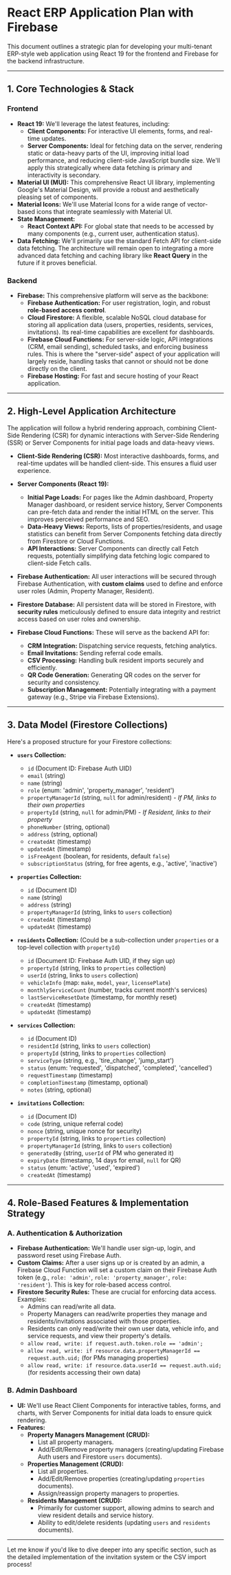 # React ERP Application Plan with Firebase

This document outlines a strategic plan for developing your multi-tenant ERP-style web application using React 19 for the frontend and Firebase for the backend infrastructure.

---

## 1. Core Technologies & Stack

### Frontend
* **React 19:** We'll leverage the latest features, including:
    * **Client Components:** For interactive UI elements, forms, and real-time updates.
    * **Server Components:** Ideal for fetching data on the server, rendering static or data-heavy parts of the UI, improving initial load performance, and reducing client-side JavaScript bundle size. We'll apply this strategically where data fetching is primary and interactivity is secondary.
* **Material UI (MUI):** This comprehensive React UI library, implementing Google's Material Design, will provide a robust and aesthetically pleasing set of components.
* **Material Icons:** We'll use Material Icons for a wide range of vector-based icons that integrate seamlessly with Material UI.
* **State Management:**
    * **React Context API:** For global state that needs to be accessed by many components (e.g., current user, authentication status).
* **Data Fetching:** We'll primarily use the standard Fetch API for client-side data fetching. The architecture will remain open to integrating a more advanced data fetching and caching library like **React Query** in the future if it proves beneficial.

### Backend
* **Firebase:** This comprehensive platform will serve as the backbone:
    * **Firebase Authentication:** For user registration, login, and robust **role-based access control**.
    * **Cloud Firestore:** A flexible, scalable NoSQL cloud database for storing all application data (users, properties, residents, services, invitations). Its real-time capabilities are excellent for dashboards.
    * **Firebase Cloud Functions:** For server-side logic, API integrations (CRM, email sending), scheduled tasks, and enforcing business rules. This is where the "server-side" aspect of your application will largely reside, handling tasks that cannot or should not be done directly on the client.
    * **Firebase Hosting:** For fast and secure hosting of your React application.

---

## 2. High-Level Application Architecture

The application will follow a hybrid rendering approach, combining Client-Side Rendering (CSR) for dynamic interactions with Server-Side Rendering (SSR) or Server Components for initial page loads and data-heavy views.

* **Client-Side Rendering (CSR):** Most interactive dashboards, forms, and real-time updates will be handled client-side. This ensures a fluid user experience.

* **Server Components (React 19):**
    * **Initial Page Loads:** For pages like the Admin dashboard, Property Manager dashboard, or resident service history, Server Components can pre-fetch data and render the initial HTML on the server. This improves perceived performance and SEO.
    * **Data-Heavy Views:** Reports, lists of properties/residents, and usage statistics can benefit from Server Components fetching data directly from Firestore or Cloud Functions.
    * **API Interactions:** Server Components can directly call Fetch requests, potentially simplifying data fetching logic compared to client-side Fetch calls.

* **Firebase Authentication:** All user interactions will be secured through Firebase Authentication, with **custom claims** used to define and enforce user roles (Admin, Property Manager, Resident).
* **Firestore Database:** All persistent data will be stored in Firestore, with **security rules** meticulously defined to ensure data integrity and restrict access based on user roles and ownership.
* **Firebase Cloud Functions:** These will serve as the backend API for:
    * **CRM Integration:** Dispatching service requests, fetching analytics.
    * **Email Invitations:** Sending referral code emails.
    * **CSV Processing:** Handling bulk resident imports securely and efficiently.
    * **QR Code Generation:** Generating QR codes on the server for security and consistency.
    * **Subscription Management:** Potentially integrating with a payment gateway (e.g., Stripe via Firebase Extensions).

---

## 3. Data Model (Firestore Collections)

Here's a proposed structure for your Firestore collections:

* **`users` Collection:**
    * `id` (Document ID: Firebase Auth UID)
    * `email` (string)
    * `name` (string)
    * `role` (enum: 'admin', 'property_manager', 'resident')
    * `propertyManagerId` (string, `null` for admin/resident) - *If PM, links to their own properties*
    * `propertyId` (string, `null` for admin/PM) - *If Resident, links to their property*
    * `phoneNumber` (string, optional)
    * `address` (string, optional)
    * `createdAt` (timestamp)
    * `updatedAt` (timestamp)
    * `isFreeAgent` (boolean, for residents, default `false`)
    * `subscriptionStatus` (string, for free agents, e.g., 'active', 'inactive')

* **`properties` Collection:**
    * `id` (Document ID)
    * `name` (string)
    * `address` (string)
    * `propertyManagerId` (string, links to `users` collection)
    * `createdAt` (timestamp)
    * `updatedAt` (timestamp)

* **`residents` Collection:** (Could be a sub-collection under `properties` or a top-level collection with `propertyId`)
    * `id` (Document ID: Firebase Auth UID, if they sign up)
    * `propertyId` (string, links to `properties` collection)
    * `userId` (string, links to `users` collection)
    * `vehicleInfo` (map: `make`, `model`, `year`, `licensePlate`)
    * `monthlyServiceCount` (number, tracks current month's services)
    * `lastServiceResetDate` (timestamp, for monthly reset)
    * `createdAt` (timestamp)
    * `updatedAt` (timestamp)

* **`services` Collection:**
    * `id` (Document ID)
    * `residentId` (string, links to `users` collection)
    * `propertyId` (string, links to `properties` collection)
    * `serviceType` (string, e.g., 'tire_change', 'jump_start')
    * `status` (enum: 'requested', 'dispatched', 'completed', 'cancelled')
    * `requestTimestamp` (timestamp)
    * `completionTimestamp` (timestamp, optional)
    * `notes` (string, optional)

* **`invitations` Collection:**
    * `id` (Document ID)
    * `code` (string, unique referral code)
    * `nonce` (string, unique nonce for security)
    * `propertyId` (string, links to `properties` collection)
    * `propertyManagerId` (string, links to `users` collection)
    * `generatedBy` (string, `userId` of PM who generated it)
    * `expiryDate` (timestamp, 14 days for email, `null` for QR)
    * `status` (enum: 'active', 'used', 'expired')
    * `createdAt` (timestamp)

---

## 4. Role-Based Features & Implementation Strategy

### A. Authentication & Authorization

* **Firebase Authentication:** We'll handle user sign-up, login, and password reset using Firebase Auth.
* **Custom Claims:** After a user signs up or is created by an admin, a Firebase Cloud Function will set a custom claim on their Firebase Auth token (e.g., `role: 'admin'`, `role: 'property_manager'`, `role: 'resident'`). This is key for role-based access control.
* **Firestore Security Rules:** These are crucial for enforcing data access. Examples:
    * Admins can read/write all data.
    * Property Managers can read/write properties they manage and residents/invitations associated with those properties.
    * Residents can only read/write their own user data, vehicle info, and service requests, and view their property's details.
    * `allow read, write: if request.auth.token.role == 'admin';`
    * `allow read, write: if resource.data.propertyManagerId == request.auth.uid;` (for PMs managing properties)
    * `allow read, write: if resource.data.userId == request.auth.uid;` (for residents accessing their own data)

### B. Admin Dashboard
* **UI:** We'll use React Client Components for interactive tables, forms, and charts, with Server Components for initial data loads to ensure quick rendering.
* **Features:**
    * **Property Managers Management (CRUD):**
        * List all property managers.
        * Add/Edit/Remove property managers (creating/updating Firebase Auth users and Firestore `users` documents).
    * **Properties Management (CRUD):**
        * List all properties.
        * Add/Edit/Remove properties (creating/updating `properties` documents).
        * Assign/reassign property managers to properties.
    * **Residents Management (CRUD):**
        * Primarily for customer support, allowing admins to search and view resident details and service history.
        * Ability to edit/delete residents (updating `users` and `residents` documents).

---

Let me know if you'd like to dive deeper into any specific section, such as the detailed implementation of the invitation system or the CSV import process!